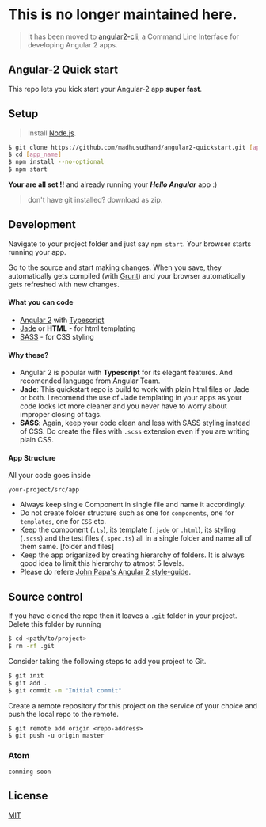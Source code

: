 # This is no longer maintained here. 
> It has been moved to [angular2-cli][ng2], a Command Line Interface for developing Angular 2 apps.

## Angular-2 Quick start

This repo lets you kick start your Angular-2 app **super fast**.

## Setup


> Install [Node.js].

```sh
$ git clone https://github.com/madhusudhand/angular2-quickstart.git [app_name]
$ cd [app_name]
$ npm install --no-optional
$ npm start
```

**Your are all set !!** and already running your ***Hello Angular*** app :)

> don't have git installed? download as zip.

## Development
Navigate to your project folder and just say `npm start`.
Your browser starts running your app. 

Go to the source and start making changes. When you save, they automatically gets compiled (with [Grunt]) and your browser automatically gets refreshed with new changes.

#### What you can code

* [Angular 2][angular] with [Typescript][ts]
* [Jade] or **HTML** - for html templating
* [SASS] - for CSS styling

#### Why these?

 - Angular 2 is popular with **Typescript** for its elegant features. And recomended language from Angular Team.
 - **Jade**: This quickstart repo is build to work with plain html files or Jade or both. I recomend the use of Jade templating in your apps as your code looks lot more cleaner and you never have to worry about improper closing of tags.
 - **SASS**: Again, keep your code clean and less with SASS styling instead of CSS. Do create the files with ```.scss``` extension even if you are writing plain CSS.

#### App Structure
All your code goes inside

```
your-project/src/app
```

 - Always keep single Component in single file and name it accordingly.
 - Do not create folder structure such as one for `components`, one for `templates`, one for `CSS` etc.
 - Keep the component (`.ts`), its template (`.jade` or `.html`), its styling (`.scss`) and the test files (`.spec.ts`) all in a single folder and name all of them same. [folder and files]
 - Keep the app origanized by creating hierarchy of folders. It is always good idea to limit this hierarchy to atmost 5 levels.
 - Please do refere [John Papa's Angular 2 style-guide][a2sg].

## Source control
If you have cloned the repo then it leaves a `.git` folder in your project.
Delete this folder by running

```sh
$ cd <path/to/project>
$ rm -rf .git
```

Consider taking the following steps to add you project to Git.

```sh
$ git init
$ git add .
$ git commit -m "Initial commit"
```

Create a remote repository for this project on the service of your choice and push the local repo to the remote.

```
$ git remote add origin <repo-address>
$ git push -u origin master
```




### Atom

```
comming soon
```

License
----

[MIT]


   [angular]: <angular.io>
   [ng2]: <https://github.com/madhusudhand/angular2-cli>
   [ut]: <https://docs.angularjs.org/guide/unit-testing>
   [ts]: <http://www.typescriptlang.org>
   [jade]: <http://jade-lang.com>
   [sass]: <http://sass-lang.com>
   [grunt]: <https://gruntjs.com>
   [node.js]: <http://nodejs.org>
   [MIT]: <https://github.com/madhusudhand/angular2-quickstart/blob/master/LICENSE>
   [a2sg]: <https://github.com/johnpapa/angular-styleguide/blob/master/a2/README.md>
